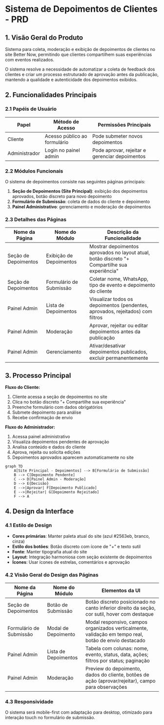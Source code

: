 # Sistema de Depoimentos de Clientes - PRD

## 1. Visão Geral do Produto

Sistema para coleta, moderação e exibição de depoimentos de clientes no site Better Now, permitindo que clientes compartilhem suas experiências com eventos realizados.

O sistema resolve a necessidade de automatizar a coleta de feedback dos clientes e criar um processo estruturado de aprovação antes da publicação, mantendo a qualidade e autenticidade dos depoimentos exibidos.

## 2. Funcionalidades Principais

### 2.1 Papéis de Usuário

| Papel | Método de Acesso | Permissões Principais |
|-------|------------------|----------------------|
| Cliente | Acesso público ao formulário | Pode submeter novos depoimentos |
| Administrador | Login no painel admin | Pode aprovar, rejeitar e gerenciar depoimentos |

### 2.2 Módulos Funcionais

O sistema de depoimentos consiste nas seguintes páginas principais:

1. **Seção de Depoimentos (Site Principal)**: exibição dos depoimentos aprovados, botão discreto para novo depoimento
2. **Formulário de Submissão**: coleta de dados do cliente e depoimento
3. **Painel Administrativo**: gerenciamento e moderação de depoimentos

### 2.3 Detalhes das Páginas

| Nome da Página | Nome do Módulo | Descrição da Funcionalidade |
|----------------|----------------|-----------------------------|
| Seção de Depoimentos | Exibição de Depoimentos | Mostrar depoimentos aprovados no layout atual, botão discreto "+ Compartilhe sua experiência" |
| Seção de Depoimentos | Formulário de Submissão | Coletar nome, WhatsApp, tipo de evento e depoimento do cliente |
| Painel Admin | Lista de Depoimentos | Visualizar todos os depoimentos (pendentes, aprovados, rejeitados) com filtros |
| Painel Admin | Moderação | Aprovar, rejeitar ou editar depoimentos antes da publicação |
| Painel Admin | Gerenciamento | Ativar/desativar depoimentos publicados, excluir permanentemente |

## 3. Processo Principal

**Fluxo do Cliente:**
1. Cliente acessa a seção de depoimentos no site
2. Clica no botão discreto "+ Compartilhe sua experiência"
3. Preenche formulário com dados obrigatórios
4. Submete depoimento para análise
5. Recebe confirmação de envio

**Fluxo do Administrador:**
1. Acessa painel administrativo
2. Visualiza depoimentos pendentes de aprovação
3. Analisa conteúdo e dados do cliente
4. Aprova, rejeita ou solicita edições
5. Depoimentos aprovados aparecem automaticamente no site

```mermaid
graph TD
    A[Site Principal - Depoimentos] --> B[Formulário de Submissão]
    B --> C[Depoimento Pendente]
    C --> D[Painel Admin - Moderação]
    D --> E{Decisão}
    E -->|Aprovar| F[Depoimento Publicado]
    E -->|Rejeitar| G[Depoimento Rejeitado]
    F --> A
```

## 4. Design da Interface

### 4.1 Estilo de Design

- **Cores primárias**: Manter paleta atual do site (azul #2563eb, branco, cinza)
- **Estilo dos botões**: Botão discreto com ícone de "+" e texto sutil
- **Fonte**: Manter tipografia atual do site
- **Layout**: Integração harmoniosa com seção existente de depoimentos
- **Ícones**: Usar ícones de estrelas, comentários e aprovação

### 4.2 Visão Geral do Design das Páginas

| Nome da Página | Nome do Módulo | Elementos da UI |
|----------------|----------------|----------------|
| Seção de Depoimentos | Botão de Submissão | Botão discreto posicionado no canto inferior direito da seção, cor sutil, hover com destaque |
| Formulário de Submissão | Modal de Depoimento | Modal responsivo, campos organizados verticalmente, validação em tempo real, botão de envio destacado |
| Painel Admin | Lista de Depoimentos | Tabela com colunas: nome, evento, status, data, ações; filtros por status; paginação |
| Painel Admin | Moderação | Preview do depoimento, dados do cliente, botões de ação (aprovar/rejeitar), campo para observações |

### 4.3 Responsividade

O sistema será mobile-first com adaptação para desktop, otimizado para interação touch no formulário de submissão.